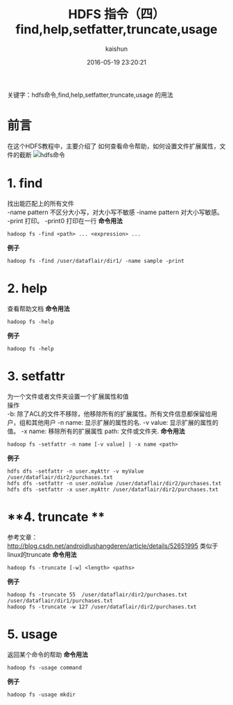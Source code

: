 ﻿---
title: HDFS 指令（四）find,help,setfatter,truncate,usage
date: 2016-05-19 23:20:21
tags: [hdfs]
categories: [大数据,hdfs]
author: kaishun
id: 9
permalink: hdfs-operator-4
---

关键字：hdfs命令,find,help,setfatter,truncate,usage 的用法
# **前言**
在这个HDFS教程中，主要介绍了 如何查看命令帮助，如何设置文件扩展属性，文件的截断
![hdfs命令](http://cdn.data-flair.training/blogs/wp-content/uploads/HDFS-Commands.jpg)

# **1. find**
找出能匹配上的所有文件  
-name pattern 不区分大小写，对大小写不敏感
-iname pattern 对大小写敏感。
-print 打印。
-print0 打印在一行
**命令用法**
```
hadoop fs -find <path> ... <expression> ...
```
**例子**
```
hadoop fs -find /user/dataflair/dir1/ -name sample -print
```

# **2. help**
查看帮助文档
**命令用法**
```
hadoop fs -help
```
**例子**
```
hadoop fs -help
```

# **3. setfattr**
为一个文件或者文件夹设置一个扩展属性和值  
操作  
-b: 除了ACL的文件不移除，他移除所有的扩展属性。所有文件信息都保留给用户，组和其他用户
-n name: 显示扩展的属性的名.
-v value: 显示扩展的属性的值。
-x name: 移除所有的扩展属性
path: 文件或文件夹.
**命令用法**
```
hadoop fs -setfattr -n name [-v value] | -x name <path>
```
**例子**
```
hdfs dfs -setfattr -n user.myAttr -v myValue /user/dataflair/dir2/purchases.txt
hdfs dfs -setfattr -n user.noValue /user/dataflair/dir2/purchases.txt
hdfs dfs -setfattr -x user.myAttr /user/dataflair/dir2/purchases.txt
```

# **4. truncate ** 
参考文章：http://blog.csdn.net/androidlushangderen/article/details/52651995
类似于linux的truncate
**命令用法**
```
hadoop fs -truncate [-w] <length> <paths>
```
**例子**
```
hadoop fs -truncate 55  /user/dataflair/dir2/purchases.txt  /user/dataflair/dir1/purchases.txt
hadoop fs -truncate -w 127 /user/dataflair/dir2/purchases.txt
```

# **5. usage**
返回某个命令的帮助
**命令用法**
```
hadoop fs -usage command
```
**例子**
```
hadoop fs -usage mkdir
```
